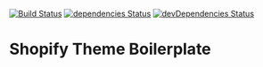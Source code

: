 [![Build Status](https://travis-ci.org/marcobiedermann/shopify-theme-boilerplate.svg)](https://travis-ci.org/marcobiedermann/shopify-theme-boilerplate)
[![dependencies Status](https://david-dm.org/marcobiedermann/shopify-theme-boilerplate/status.svg)](https://david-dm.org/marcobiedermann/shopify-theme-boilerplate)
[![devDependencies Status](https://david-dm.org/marcobiedermann/shopify-theme-boilerplate/dev-status.svg)](https://david-dm.org/marcobiedermann/shopify-theme-boilerplate?type=dev)

# Shopify Theme Boilerplate
